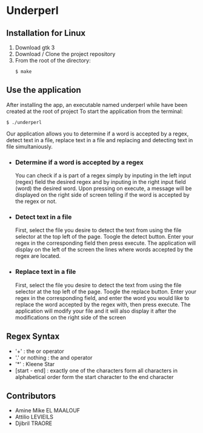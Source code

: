 # Underperl

## Installation for Linux

1. Download gtk 3
2. Download / Clone the project repository
3. From the root of the directory:
   ```
   $ make
   ```

## Use the application

After installing the app, an executable named underperl while have been created at the root of project
To start the application from the terminal:

```
$ ./underperl
```

Our application allows you to determine if a word is accepted by a regex, detect text in a file, replace text in a file and replacing and detecting text in file simultaniously.

- ### Determine if a word is accepted by a regex

  You can check if a is part of a regex simply by inputing in the left input (regex) field the desired regex and by inputing in the right input field (word) the desired word. Upon pressing on execute, a message will be displayed on the right side of screen telling if the word is accepted by the regex or not.

- ### Detect text in a file

  First, select the file you desire to detect the text from using the file selector at the top left of the page. Toogle the detect button. Enter your regex in the corresponding field then press execute. The application will display on the left of the screen the lines where words accepted by the regex are located.

- ### Replace text in a file
  First, select the file you desire to detect the text from using the file selector at the top left of the page. Toogle the replace button. Enter your regex in the corresponding field, and enter the word you would like to replace the word accepted by the regex with, then press execute. The application will modify your file and it will also display it after the modifications on the right side of the screen

## Regex Syntax

- '+' : the or operator
- '.' or nothing : the and operator
- '\*' : Kleene Star
- [start - end] : exactly one of the characters form all characters in alphabetical order form the start character to the end character

## Contributors

- Amine Mike EL MAALOUF
- Attilio LEVIEILS
- Djibril TRAORE
